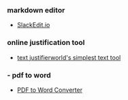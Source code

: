 ### markdown editor

- [SlackEdit.io](https://stackedit.io)

### online justification tool

- [text justifierworld's simplest text tool](https://onlinetexttools.com/justify-text)

### - pdf to word
- [PDF to Word Converter](https://smallpdf.com/pdf-to-word?mu=b5Vg&mbc=3XYS&utm_campaign=21577546006&utm_source=google&utm_medium=cpc&gad_source=1&gclid=EAIaIQobChMIwoTG9t6niAMVFTStBh2_kAOqEAAYASAAEgJJ5fD_BwE)